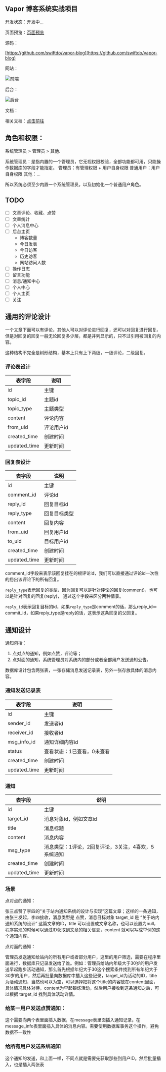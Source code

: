 ## Vapor 博客系统实战项目

开发状态：开发中...

页面预览：[页面预览](https://github.com/swiftdo/vapor-blog/wiki/%E9%A1%B5%E9%9D%A2%E9%A2%84%E8%A7%88)

源码：

[https://github.com/swiftdo/vapor-blog](https://github.com/swiftdo/vapor-blog)

网站：

![前端](https://github.com/swiftdo/vapor-blog/assets/12316547/c1df733b-5469-47c8-b213-b51d81130003)

后台：

![后台](https://github.com/swiftdo/vapor-blog/assets/12316547/2e5b6653-c7f9-4c05-bf56-616b382e56d6)

文档：

相关文档：[点击前往](https://github.com/swiftdo/vapor-blog/wiki)

## 角色和权限：

系统管理员 > 管理员 > 其他.

系统管理员：是指内置的一个管理员，它无视权限校验，全部功能都可用，只能操作数据库的字段才能指定。
管理员：有管理权限 + 用户自身权限
普通用户：用户自身权限
其他：...

所以系统必须至少内置一个系统管理员，以及初始化一个普通用户角色。

## TODO

* [ ] 文章评论、收藏、点赞
* [ ] 文章统计
* [ ] 个人消息中心
* [ ] 后台主页
    * 博客数量
    * 今日发表
    * 今日访客
    * 历史访客
    * 网站访问人数
* [ ] 操作日志
* [ ] 留言功能
* [ ] 消息/通知中心
* [ ] 个人中心
* [ ] 个人主页
* [ ] 关注

## 通用的评论设计

一个文章下面可以有评论，其他人可以对评论进行回复，还可以对回复进行回复。但是对回复的回复一般无论回复多少层，都是并列显示的，只不过引用被回复的内容。

这种结构不完全是树形结构，基本上只有上下两级，一级评论，二级回复。

### 评论表设计

| 表字段 | 说明 |
| --- | --- |
| id | 主键 |
| topic_id | 主题id |
| topic_type | 主题类型 |
| content | 评论内容 |
| from_uid | 评论用户id |
| created_time | 创建时间 |
| updated_time | 更新时间 |

### 回复表设计

| 表字段 | 说明 |
| --- | --- |
| id | 主键 |
| comment_id | 评论id |
| reply_id | 回复目标id |
| reply_type | 回复目标类型 |
| content | 回复内容 |
| from_uid | 回复用户id |
| to_uid | 目标用户id |
| created_time | 创建时间 |
| updated_time | 更新时间 |

​comment_id​​字段来表示该回复挂在的根评论id，我们可以直接通过评论id一次性的捞出该评论下的所有回复。

`reply_type`​​表示回复的类型，因为回复可以是针对评论的回复(comment)，也可以是针对回复的回复(reply)， 通过这个字段来区分两种情景。

​`​reply_id`​​表示回复目标的id，如果`reply_type`是comment的话，那么reply_id＝commit_id，如果reply_type是reply的话，这表示这条回复的父回复。

## 通知设计

通知包括：
1) 点对点的通知，例如点赞，评论等；
2) 点对面的通知，系统管理员对系统内的部分或者全部用户发送通知公告。

数据库设计包含两张表，一张存储消息发送记录表，另外一张存放具体的消息内容。



### 通知发送记录表

| 表字段 | 说明 |
| --- | --- |
| id | 主键 |
| sender_id | 发送者id |
| receiver_id | 接收者id |
| msg_info_id | 通知详细内容id |
| status | 查看状态：1已查看，0未查看 |
| created_time | 创建时间 |
| updated_time | 更新时间 |

### 通知

| 表字段 | 说明 |
| --- | --- |
| id | 主键 |
| target_id | 消息对象id，例如文章id |
| title | 消息标题 |
| content | 消息内容 |
| msg_type | 消息类型：1评论，2回复评论，3关注，4喜欢，5系统通知 |
| created_time | 创建时间 |
| updated_time | 更新时间 |

### 场景

点对点的通知：

张三点赞了李四的“关于站内通知系统的设计与实现”这篇文章；这样的一条通知，由张三发起，李四接收，消息类型是 点赞，消息目标对象 target_id 是  “关于站内通知系统的设计” 这篇文章的ID，title 可以设置成文章名称，也可以设置为null，程序实现的时候可以通过ID获取到文章的相关信息，content 就可以写成举例的这个通知内容。

点对面的通知：

管理员发送通知给站内的所有用户或者部分用户，这里的用户筛选，需要在程序里面进行，数据库只记录发送给了谁。例如：管理员给站内年级大于30岁的用户发送早起跑步活动通知，那么首先根据年纪大于30这个搜索条件找到所有年纪大于30岁的用户，然后再批量向数据库中插入这些记录，target_id为活动的ID，title 为活动通知，当然也可以为空，可以选择把将这个title的内容放在content里面，具体情况具体对待，content为早起锻炼活动，然后用户接收到这条通知之后，可以根据 target_id 找到具体活动详情。

### 给某一用户发送点赞通知：

这个需要向两个表里面插入数据，在message表里面插入通知记录，在message_info表里面插入具体的消息内容。需要使用数据库事务这个操作，避免数据不一致性

### 给所有用户发送系统通知

这个通知的发送，和上面一样，不同点就是需要先获取那些到用户ID，然后批量插入，也是插入两张表

























